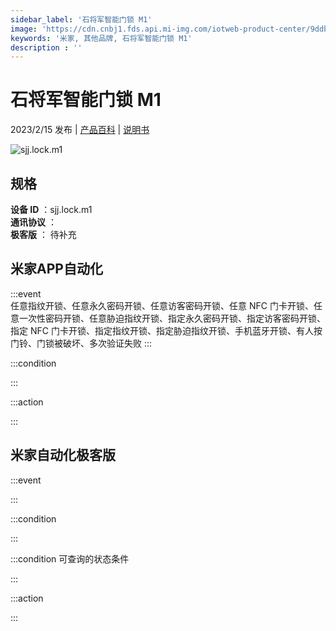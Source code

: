 ```yaml
---
sidebar_label: '石将军智能门锁 M1'
image: 'https://cdn.cnbj1.fds.api.mi-img.com/iotweb-product-center/9ddb694956512275d9c46d33f00b3851_1667996565753.png?GalaxyAccessKeyId=AKVGLQWBOVIRQ3XLEW&Expires=9223372036854775807&Signature=RyqIfQxDbd/u06dpZhn79IQsX40='
keywords: '米家, 其他品牌, 石将军智能门锁 M1'
description : ''
---
```

# 石将军智能门锁 M1

2023/2/15 发布 | [产品百科](https://home.mi.com/webapp/content/baike/product/index.html?model=sjj.lock.m1/) | [说明书](https://home.mi.com/views/introduction.html?model=sjj.lock.m1&region=cn)

![sjj.lock.m1](https://cdn.cnbj1.fds.api.mi-img.com/iotweb-product-center/9ddb694956512275d9c46d33f00b3851_1667996565753.png?GalaxyAccessKeyId=AKVGLQWBOVIRQ3XLEW&Expires=9223372036854775807&Signature=RyqIfQxDbd/u06dpZhn79IQsX40=)

## 规格  
> 
**设备 ID** ：sjj.lock.m1  
**通讯协议** ：  
**极客版**  ： 待补充 


## 米家APP自动化  

:::event  
任意指纹开锁、任意永久密码开锁、任意访客密码开锁、任意 NFC 门卡开锁、任意一次性密码开锁、任意胁迫指纹开锁、指定永久密码开锁、指定访客密码开锁、指定 NFC 门卡开锁、指定指纹开锁、指定胁迫指纹开锁、手机蓝牙开锁、有人按门铃、门锁被破坏、多次验证失败
:::

:::condition  

:::

:::action   

:::

## 米家自动化极客版  

:::event  

:::

:::condition  

:::

:::condition 可查询的状态条件  

:::

:::action  

:::

        
